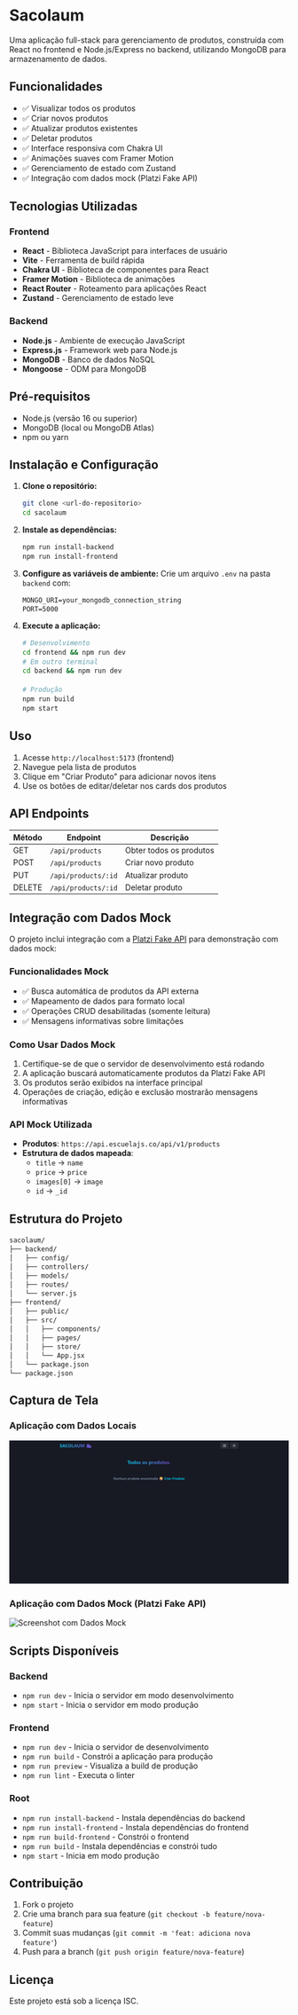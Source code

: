 # Sacolaum

Uma aplicação full-stack para gerenciamento de produtos, construída com React no frontend e Node.js/Express no backend, utilizando MongoDB para armazenamento de dados.

## Funcionalidades

- ✅ Visualizar todos os produtos
- ✅ Criar novos produtos
- ✅ Atualizar produtos existentes
- ✅ Deletar produtos
- ✅ Interface responsiva com Chakra UI
- ✅ Animações suaves com Framer Motion
- ✅ Gerenciamento de estado com Zustand
- ✅ Integração com dados mock (Platzi Fake API)

## Tecnologias Utilizadas

### Frontend

- **React** - Biblioteca JavaScript para interfaces de usuário
- **Vite** - Ferramenta de build rápida
- **Chakra UI** - Biblioteca de componentes para React
- **Framer Motion** - Biblioteca de animações
- **React Router** - Roteamento para aplicações React
- **Zustand** - Gerenciamento de estado leve

### Backend

- **Node.js** - Ambiente de execução JavaScript
- **Express.js** - Framework web para Node.js
- **MongoDB** - Banco de dados NoSQL
- **Mongoose** - ODM para MongoDB

## Pré-requisitos

- Node.js (versão 16 ou superior)
- MongoDB (local ou MongoDB Atlas)
- npm ou yarn

## Instalação e Configuração

1. **Clone o repositório:**

   ```bash
   git clone <url-do-repositorio>
   cd sacolaum
   ```

2. **Instale as dependências:**

   ```bash
   npm run install-backend
   npm run install-frontend
   ```

3. **Configure as variáveis de ambiente:**
   Crie um arquivo `.env` na pasta `backend` com:

   ```
   MONGO_URI=your_mongodb_connection_string
   PORT=5000
   ```

4. **Execute a aplicação:**

   ```bash
   # Desenvolvimento
   cd frontend && npm run dev
   # Em outro terminal
   cd backend && npm run dev

   # Produção
   npm run build
   npm start
   ```

## Uso

1. Acesse `http://localhost:5173` (frontend)
2. Navegue pela lista de produtos
3. Clique em "Criar Produto" para adicionar novos itens
4. Use os botões de editar/deletar nos cards dos produtos

## API Endpoints

| Método | Endpoint            | Descrição               |
| ------ | ------------------- | ----------------------- |
| GET    | `/api/products`     | Obter todos os produtos |
| POST   | `/api/products`     | Criar novo produto      |
| PUT    | `/api/products/:id` | Atualizar produto       |
| DELETE | `/api/products/:id` | Deletar produto         |

## Integração com Dados Mock

O projeto inclui integração com a [Platzi Fake API](https://fakeapi.platzi.com/en/about/introduction/) para demonstração com dados mock:

### Funcionalidades Mock

- ✅ Busca automática de produtos da API externa
- ✅ Mapeamento de dados para formato local
- ✅ Operações CRUD desabilitadas (somente leitura)
- ✅ Mensagens informativas sobre limitações

### Como Usar Dados Mock

1. Certifique-se de que o servidor de desenvolvimento está rodando
2. A aplicação buscará automaticamente produtos da Platzi Fake API
3. Os produtos serão exibidos na interface principal
4. Operações de criação, edição e exclusão mostrarão mensagens informativas

### API Mock Utilizada

- **Produtos**: `https://api.escuelajs.co/api/v1/products`
- **Estrutura de dados mapeada**:
  - `title` → `name`
  - `price` → `price`
  - `images[0]` → `image`
  - `id` → `_id`

## Estrutura do Projeto

```
sacolaum/
├── backend/
│   ├── config/
│   ├── controllers/
│   ├── models/
│   ├── routes/
│   └── server.js
├── frontend/
│   ├── public/
│   ├── src/
│   │   ├── components/
│   │   ├── pages/
│   │   ├── store/
│   │   └── App.jsx
│   └── package.json
└── package.json
```

## Captura de Tela

### Aplicação com Dados Locais

![Screenshot da Aplicação](./frontend/public/sacolaum-screenshot.png)

### Aplicação com Dados Mock (Platzi Fake API)

![Screenshot com Dados Mock](./frontend/public/sacolaum-mock-data-screenshot.png)

## Scripts Disponíveis

### Backend

- `npm run dev` - Inicia o servidor em modo desenvolvimento
- `npm start` - Inicia o servidor em modo produção

### Frontend

- `npm run dev` - Inicia o servidor de desenvolvimento
- `npm run build` - Constrói a aplicação para produção
- `npm run preview` - Visualiza a build de produção
- `npm run lint` - Executa o linter

### Root

- `npm run install-backend` - Instala dependências do backend
- `npm run install-frontend` - Instala dependências do frontend
- `npm run build-frontend` - Constrói o frontend
- `npm run build` - Instala dependências e constrói tudo
- `npm start` - Inicia em modo produção

## Contribuição

1. Fork o projeto
2. Crie uma branch para sua feature (`git checkout -b feature/nova-feature`)
3. Commit suas mudanças (`git commit -m 'feat: adiciona nova feature'`)
4. Push para a branch (`git push origin feature/nova-feature`)

## Licença

Este projeto está sob a licença ISC.
